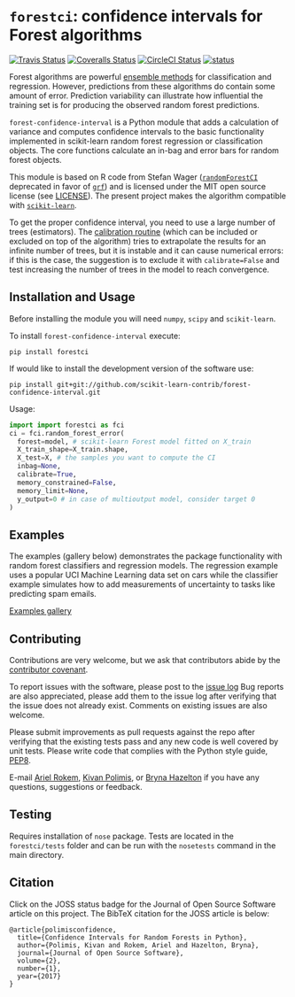 # `forestci`: confidence intervals for Forest algorithms

[![Travis Status](https://travis-ci.org/scikit-learn-contrib/forest-confidence-interval.svg?branch=master)](https://travis-ci.org/scikit-learn-contrib/forest-confidence-interval)
[![Coveralls Status](https://coveralls.io/repos/scikit-learn-contrib/forest-confidence-interval/badge.svg?branch=master&service=github)](https://coveralls.io/r/scikit-learn-contrib/forest-confidence-interval)
[![CircleCI Status](https://circleci.com/gh/scikit-learn-contrib/forest-confidence-interval.svg?style=shield&circle-token=:circle-token)](https://circleci.com/gh/scikit-learn-contrib/forest-confidence-interval/tree/master)
[![status](http://joss.theoj.org/papers/b40f03cc069b43b341a92bd26b660f35/status.svg)](http://joss.theoj.org/papers/b40f03cc069b43b341a92bd26b660f35)

Forest algorithms are powerful [ensemble methods](http://scikit-learn.org/stable/modules/classes.html#module-sklearn.ensemble) for classification and regression. 
However, predictions from these algorithms do contain some amount of error. 
Prediction variability can illustrate how influential
the training set is for producing the observed random forest predictions.

`forest-confidence-interval` is a Python module that adds a calculation of
variance and computes confidence intervals to the basic functionality
implemented in scikit-learn random forest regression or classification objects.
The core functions calculate an in-bag and error bars for random forest
objects.

This module is based on R code from Stefan Wager 
([`randomForestCI`](https://github.com/swager/randomForestCI) deprecated in favor of [`grf`](https://github.com/swager/grf))
and is licensed under the MIT open source license (see [LICENSE](LICENSE)).
The present project makes the algorithm compatible with [`scikit-learn`](https://scikit-learn.org/stable/).

To get the proper confidence interval, you need to use a large number of trees (estimators). 
The [calibration routine](https://github.com/scikit-learn-contrib/forest-confidence-interval/pull/114) 
(which can be included or excluded on top of the algorithm) tries to extrapolate
the results for an infinite number of trees, but it is instable and it can cause numerical errors:
if this is the case, the suggestion is to exclude it with `calibrate=False` 
and test increasing the number of trees in the model to reach convergence.

## Installation and Usage

Before installing the module you will need `numpy`, `scipy` and `scikit-learn`.

To install `forest-confidence-interval` execute:
```
pip install forestci
```
If would like to install the development version of the software use:

```shell
pip install git+git://github.com/scikit-learn-contrib/forest-confidence-interval.git
```

Usage:

```python
import import forestci as fci
ci = fci.random_forest_error(
  forest=model, # scikit-learn Forest model fitted on X_train
  X_train_shape=X_train.shape,
  X_test=X, # the samples you want to compute the CI
  inbag=None,
  calibrate=True,
  memory_constrained=False,
  memory_limit=None,
  y_output=0 # in case of multioutput model, consider target 0
)
```

## Examples

The examples (gallery below) demonstrates the package functionality with random forest classifiers and regression models.
The regression example uses a popular UCI Machine Learning data set on cars while the classifier example simulates how to add measurements of uncertainty to tasks like predicting spam emails.

[Examples gallery](http://contrib.scikit-learn.org/forest-confidence-interval/auto_examples/index.html)

## Contributing

Contributions are very welcome, but we ask that contributors abide by the
[contributor covenant](http://contributor-covenant.org/version/1/4/).

To report issues with the software, please post to the
[issue log](https://github.com/scikit-learn-contrib/forest-confidence-interval/issues)
Bug reports are also appreciated, please add them to the issue log after
verifying that the issue does not already exist.
Comments on existing issues are also welcome.

Please submit improvements as pull requests against the repo after verifying
that the existing tests pass and any new code is well covered by unit tests.
Please write code that complies with the Python style guide,
[PEP8](https://www.python.org/dev/peps/pep-0008/).

E-mail [Ariel Rokem](mailto:arokem@gmail.com), [Kivan Polimis](mailto:kivan.polimis@gmail.com), or [Bryna Hazelton](mailto:brynah@phys.washington.edu ) if you have any questions, suggestions or feedback.

## Testing

Requires installation of `nose` package. Tests are located in the `forestci/tests` folder
and can be run with the `nosetests` command in the main directory.

## Citation

Click on the JOSS status badge for the Journal of Open Source Software article on this project.
The BibTeX citation for the JOSS article is below:

```
@article{polimisconfidence,
  title={Confidence Intervals for Random Forests in Python},
  author={Polimis, Kivan and Rokem, Ariel and Hazelton, Bryna},
  journal={Journal of Open Source Software},
  volume={2},
  number={1},
  year={2017}
}
```
